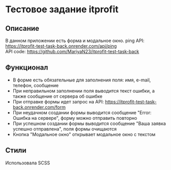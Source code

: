 # Тестовое задание itprofit

## Описание

В данном приложении есть форма и модальное окно.
ping API: https://itprofit-test-task-back.onrender.com/api/ping \
API code: https://github.com/MariyaN23/itprofit-test-task-back

## Функционал
- В форме есть обязательные для заполнения поля: имя, e-mail, телефон, сообщение
- При неправильном заполнении поля выводится текст ошибки, а также сообщение от сервера об ошибке
- При отправке формы идет запрос на API: https://itprofit-test-task-back.onrender.com/form
- При неудачном создании формы выводится сообщение "Error: Ошибка на сервере", форму можно отправить повторно
- При успешном создании формы выводится сообщение "Ваша заявка успешно отправлена", поля формы очищаются
- Кнопка "Модальное окно" открывает модальное окно с текстом

## Стили
Использовала SCSS
